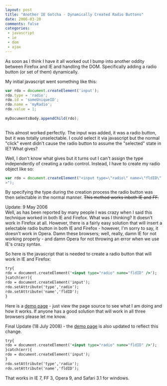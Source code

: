 ```yaml
---
layout: post
title: "Another IE Gotcha - Dynamically Created Radio Buttons"
date: 2006-03-20
comments: false
categories:
 - javascript
 - ie
 - dom
 - ajax
---
```

As soon as I think I have it all worked out I bump into another oddity between
Firefox and IE and handling the DOM. Specifically adding a radio button (or
set of them) dynamically.  
  
My initial javascript went something like this:  
  
```js  
var rdo = document.createElement('input');  
rdo.type = 'radio';  
rdo.id = 'someUniqueID';  
rdo.name = 'myRadio';  
rdo.value = 1;  
  
myDocumentsBody.appendChild(rdo);  
  
```  
  
This almost worked perfectly. The input was added, it was a radio button, but
it was totally unselectable. I could select it via javascript but the normal
"click" event didn't cause the radio button to assume the "selected" state in
IE? What gives?  
  
Well, I don't know what gives but it turns out I can't assign the type
independently of creating a radio control. Instead, I have to create my radio
object like so:  
  
```js  
var rdo = document.createElement("<input type=\"radio\" name=\"fldID\"
>");  
```  
  
By specifying the type during the creation process the radio button was then
selectable in the normal manner. <strike>This method works inboth IE and
FF.</strike>  
  
Update: 9 May 2006  
Well, as has been reported by many people I was crazy when I said this
technique worked in both IE and Firefox. What was I thinking? It doesn't work
in Firefox at all. However, there is a fairly easy solution that will insert a
selectable radio button in both IE and Firefox - however, I'm sorry to say, it
doesn't work in Opera. Damn these browsers; well, really, damn IE for not
working properly - and damn Opera for not throwing an error when we use IE's
crazy syntax.  
  
So here is the javascript that is needed to create a radio button that will
work in IE and Firefox:  
  
```cfm  
try{  
rdo = document.createElement('<input type="radio" name="fldID" />');  
}catch(err){  
rdo = document.createElement('input');  
rdo.setAttribute('type','radio');  
rdo.setAttribute('name','fldID');  
}  
```  
  
Here is a [demo page](http://rawlinson.us/blog/documents/jsradio.html) \- just
view the page source to see what I am doing and how it works. If anyone has a
good solution that will work in all three browsers please let me know.  
  
Final Update (18 July 2008) - the [demo
page](http://rawlinson.us/blog/documents/jsradio.html) is also updated to
reflect this change.  
  
```cfm  
try{  
rdo = document.createElement('<input type="radio" name="fldID" />');  
}catch(err){  
rdo = document.createElement('input');  
}  
rdo.setAttribute('type','radio');  
rdo.setAttribute('name','fldID');  
```  
  
That works in IE 7, FF 3, Opera 9, and Safari 3.1 for windows.


